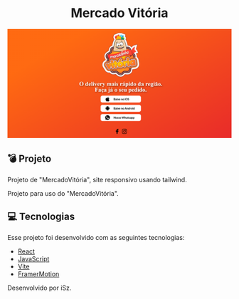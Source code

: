 <h1 align="center">Mercado Vitória</h1>

<p align="center">
    <img alt="Mercado Vitoria Site" src="./public/mercadovitoria.png">
</p>

## 💣 Projeto

Projeto de "MercadoVitória", site responsivo usando tailwind.

Projeto para uso do "MercadoVitória".

## 💻 Tecnologias

Esse projeto foi desenvolvido com as seguintes tecnologias:

- [React](https://reactjs.org)
- [JavaScript](https://developer.mozilla.org/pt-BR/docs/Web/JavaScript)
- [Vite](https://vitejs.dev)
- [FramerMotion](https://framer.com/motion/)

Desenvolvido por iSz.